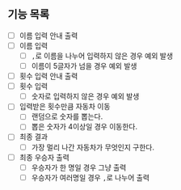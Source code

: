 ## 기능 목록

- [ ] 이름 입력 안내 출력
- [ ] 이름 입력
  - [ ] `,`로 이름을 나누어 입력하지 않은 경우 예외 발생
  - [ ] 이름이 5글자가 넘을 경우 예외 발생
- [ ] 횟수 입력 안내 출력
- [ ] 횟수 입력
  - [ ] 숫자로 입력하지 않은 경우 예외 발생
- [ ] 입력받은 횟수만큼 자동차 이동
    - [ ] 랜덤으로 숫자를 뽑는다.
    - [ ] 뽑은 숫자가 4이상일 경우 이동한다.
- [ ] 최종 결과
    - [ ] 가장 멀리 나간 자동차가 무엇인지 구한다.
- [ ] 최종 우승자 출력
  - [ ] 우승자가 한 명일 경우 그냥 출력
  - [ ] 우승자가 여러명일 경우 `,`로 나누어 출력